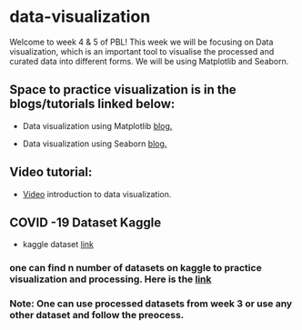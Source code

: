 # data-visualization

Welcome to week 4 & 5 of PBL!
This week we will be focusing on Data visualization, which is an important tool to visualise the processed and curated data into different forms.
We will be using Matplotlib and Seaborn.

## Space to practice visualization is in the blogs/tutorials linked below:

- Data visualization using Matplotlib [blog.](https://www.datacamp.com/community/tutorials/matplotlib-tutorial-python)

- Data visualization using Seaborn [blog.](https://www.datacamp.com/community/tutorials/seaborn-python-tutorial)

## Video tutorial:

- [Video](https://youtu.be/a9UrKTVEeZA) introduction to data visualization.

## COVID -19 Dataset Kaggle

- kaggle dataset [link](https://www.kaggle.com/sudalairajkumar/covid19-in-india)

### one can find n number of datasets on kaggle to practice visualization and processing. Here is the [link](https://www.kaggle.com/datasets)

### Note: One can use processed datasets from week 3 or use any other dataset and follow the preocess.
